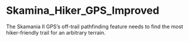 # Skamina_Hiker_GPS_Improved
The Skamania II GPS’s off-trail pathfinding feature needs to find the most hiker-friendly trail for an arbitrary terrain.

